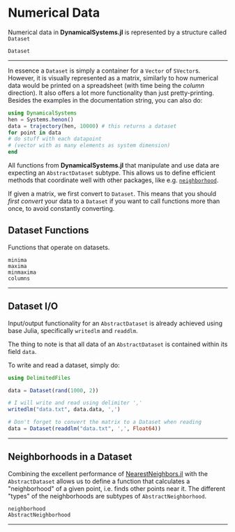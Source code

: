 # Numerical Data
Numerical data in **DynamicalSystems.jl** is represented by a structure called
`Dataset`
```@docs
Dataset
```
---
In essence a `Dataset` is simply a container for a `Vector` of `SVector`s.
However, it
is visually represented as a matrix, similarly to how numerical data would be printed
on a spreadsheet (with time being the *column* direction). It also offers a lot more
functionality than just pretty-printing.
Besides the examples in the documentation string,
you can also do:
```julia
using DynamicalSystems
hen = Systems.henon()
data = trajectory(hen, 10000) # this returns a dataset
for point in data
# do stuff with each datapoint
# (vector with as many elements as system dimension)
end
```

All functions from **DynamicalSystems.jl** that manipulate and use data are expecting an `AbstractDataset` subtype. This allows us to define efficient methods that coordinate
well with other packages, like e.g. [`neighborhood`](@ref).

If given a matrix, we first convert to `Dataset`. This means that you should *first
convert* your data to a `Dataset` if you want to call functions more than once, to avoid
constantly converting.

## Dataset Functions
Functions that operate on datasets.
```@docs
minima
maxima
minmaxima
columns
```
---
## Dataset I/O
Input/output functionality for an `AbstractDataset` is already achieved using base Julia, specifically `writedlm` and `readdlm`.

The thing to note is that all data of an `AbstractDataset` is contained within its field `data`.

To write and read a dataset, simply do:

```julia
using DelimitedFiles

data = Dataset(rand(1000, 2))

# I will write and read using delimiter ','
writedlm("data.txt", data.data, ',')

# Don't forget to convert the matrix to a Dataset when reading
data = Dataset(readdlm("data.txt", ',', Float64))
```
---

## Neighborhoods in a Dataset
Combining the excellent performance of [NearestNeighbors.jl](https://github.com/KristofferC/NearestNeighbors.jl) with the `AbstractDataset` allows us to define a function that calculates a "neighborhood" of a given point, i.e. finds other points near it. The different "types" of the neighborhoods are subtypes of `AbstractNeighborhood`.
```@docs
neighborhood
AbstractNeighborhood
```
---
